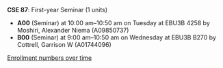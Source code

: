 **CSE 87**: First-year Seminar (1 units)

- **A00** (Seminar) at 10:00 am–10:50 am on Tuesday at EBU3B 4258 by Moshiri, Alexander Niema (A09850737)
- **B00** (Seminar) at 9:00 am–10:50 am on Wednesday at EBU3B B270 by Cottrell, Garrison W (A01744096)

[Enrollment numbers over time](./CSE87.tsv)
